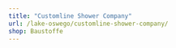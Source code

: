 ```yaml
---
title: "Customline Shower Company"
url: /lake-oswego/customline-shower-company/
shop: Baustoffe
---
```

